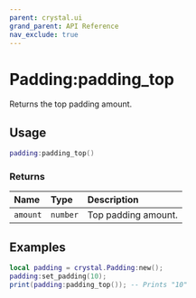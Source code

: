 ```yaml
---
parent: crystal.ui
grand_parent: API Reference
nav_exclude: true
---
```


# Padding:padding_top

Returns the top padding amount.

## Usage

```lua
padding:padding_top()
```

### Returns

| Name     | Type     | Description         |
| :------- | :------- | :------------------ |
| `amount` | `number` | Top padding amount. |

## Examples

```lua
local padding = crystal.Padding:new();
padding:set_padding(10);
print(padding:padding_top()); -- Prints "10"
```
